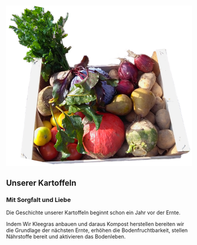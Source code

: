 ![Alt text](veggie_box.png)

## Unserer Kartoffeln

### Mit Sorgfalt und Liebe

Die Geschichte unserer Kartoffeln beginnt schon ein Jahr vor der Ernte.

Indem Wir Kleegras anbauen und daraus Kompost herstellen bereiten wir die Grundlage der nächsten Ernte, erhöhen die  Bodenfruchtbarkeit, stellen Nährstoffe bereit und aktivieren das Bodenleben.
